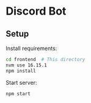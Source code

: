 # Discord Bot

## Setup

Install requirements:

```bash
cd frontend  # This directory
nvm use 16.15.1
npm install
```

Start server:

```bash
npm start
```
